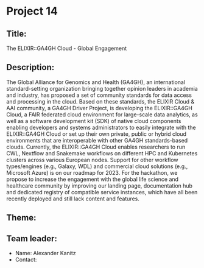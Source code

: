 # Project 14

## Title:

The ELIXIR::GA4GH Cloud - Global Engagement

## Description:

The Global Alliance for Genomics and Health (GA4GH), an international
standard-setting organization bringing together opinion leaders in
academia and industry, has proposed a set of community standards for
data access and processing in the cloud. Based on these standards, the
ELIXIR Cloud & AAI community, a GA4GH Driver Project, is developing
the ELIXIR::GA4GH Cloud, a FAIR federated cloud environment for
large-scale data analytics, as well as a software development kit
(SDK) of native cloud components enabling developers and systems
administrators to easily integrate with the ELIXIR::GA4GH Cloud or set
up their own private, public or hybrid cloud environments that are
interoperable with other GA4GH standards-based clouds.  Currently, the
ELIXIR::GA4GH Cloud enables researchers to run CWL, Nextflow and
Snakemake workflows on different HPC and Kubernetes clusters across
various European nodes. Support for other workflow types/engines
(e.g., Galaxy, WDL) and commercial cloud solutions (e.g., Microsoft
Azure) is on our roadmap for 2023. For the hackathon, we propose to
increase the engagement with the global life science and healthcare
community by improving our landing page, documentation hub and
dedicated registry of compatible service instances, which have all
been recently deployed and still lack content and features.

## Theme:

## Team leader:

 * Name: Alexander Kanitz
 * Contact: 
 

